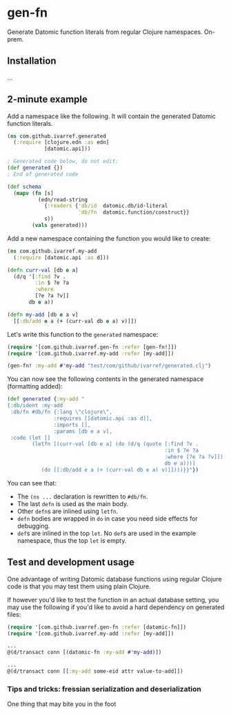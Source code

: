 # gen-fn

Generate Datomic function literals from regular Clojure namespaces. On-prem.

## Installation

...

## 2-minute example

Add a namespace like the following.
It will contain the generated Datomic function literals.

```clojure
(ns com.github.ivarref.generated
  (:require [clojure.edn :as edn]
            [datomic.api]))

; Generated code below, do not edit:
(def generated {})
; End of generated code

(def schema
  (mapv (fn [s]
          (edn/read-string
            {:readers {'db/id  datomic.db/id-literal
                       'db/fn  datomic.function/construct}}
            s))
        (vals generated)))
```

Add a new namespace containing the function you would like to create:
```clojure
(ns com.github.ivarref.my-add
  (:require [datomic.api :as d]))

(defn curr-val [db e a]
  (d/q '[:find ?v .
         :in $ ?e ?a
         :where
         [?e ?a ?v]]
       db e a))

(defn my-add [db e a v]
  [[:db/add e a (+ (curr-val db e a) v)]])
```

Let's write this function to the `generated` namespace: 
```clojure
(require '[com.github.ivarref.gen-fn :refer [gen-fn!]])
(require '[com.github.ivarref.my-add :refer [my-add]])

(gen-fn! :my-add #'my-add "test/com/github/ivarref/generated.clj")
```

You can now see the following contents in the generated namespace (formatting added):
```clojure
(def generated {:my-add "
{:db/ident :my-add 
 :db/fn #db/fn {:lang \"clojure\", 
               :requires [[datomic.api :as d]], 
               :imports [], 
               :params [db e a v], 
 :code (let [] 
        (letfn [(curr-val [db e a] (do (d/q (quote [:find ?v . 
                                                   :in $ ?e ?a 
                                                   :where [?e ?a ?v]])
                                                   db e a)))]
           (do [[:db/add e a (+ (curr-val db e a) v)]])))}}"})
```

You can see that:
* The `(ns ...` declaration is rewritten to `#db/fn`.
* The last `defn` is used as the main body.
* Other `defn`s are inlined using `letfn`.
* `defn` bodies are wrapped in `do` in case you need side effects for debugging.
* `def`s are inlined in the top `let`. No `def`s are used in the example namespace, thus the top `let` is empty.

## Test and development usage

One advantage of writing Datomic database functions using regular Clojure
code is that you may test them using plain Clojure.

If however you'd like to test the function in an actual database setting, you may use
the following if you'd like to avoid a hard dependency on generated files:

```clojure
(require '[com.github.ivarref.gen-fn :refer [datomic-fn]])
(require '[com.github.ivarref.my-add :refer [my-add]])

...
@(d/transact conn [(datomic-fn :my-add #'my-add)])

...
@(d/transact conn [[:my-add some-eid attr value-to-add]])
```

### Tips and tricks: fressian serialization and deserialization

One thing that may bite you in the foot 
